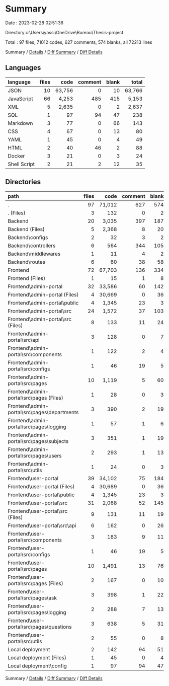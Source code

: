 # Summary

Date : 2023-02-28 02:51:36

Directory c:\\Users\\yassi\\OneDrive\\Bureau\\Thesis-project

Total : 97 files,  71012 codes, 627 comments, 574 blanks, all 72213 lines

Summary / [Details](details.md) / [Diff Summary](diff.md) / [Diff Details](diff-details.md)

## Languages
| language | files | code | comment | blank | total |
| :--- | ---: | ---: | ---: | ---: | ---: |
| JSON | 10 | 63,756 | 0 | 10 | 63,766 |
| JavaScript | 66 | 4,253 | 485 | 415 | 5,153 |
| XML | 5 | 2,635 | 0 | 2 | 2,637 |
| SQL | 1 | 97 | 94 | 47 | 238 |
| Markdown | 3 | 77 | 0 | 66 | 143 |
| CSS | 4 | 67 | 0 | 13 | 80 |
| YAML | 1 | 45 | 0 | 4 | 49 |
| HTML | 2 | 40 | 46 | 2 | 88 |
| Docker | 3 | 21 | 0 | 3 | 24 |
| Shell Script | 2 | 21 | 2 | 12 | 35 |

## Directories
| path | files | code | comment | blank | total |
| :--- | ---: | ---: | ---: | ---: | ---: |
| . | 97 | 71,012 | 627 | 574 | 72,213 |
| . (Files) | 3 | 132 | 0 | 2 | 134 |
| Backend | 20 | 3,035 | 397 | 187 | 3,619 |
| Backend (Files) | 5 | 2,368 | 8 | 20 | 2,396 |
| Backend\\configs | 2 | 32 | 3 | 2 | 37 |
| Backend\\controllers | 6 | 564 | 344 | 105 | 1,013 |
| Backend\\middlewares | 1 | 11 | 4 | 2 | 17 |
| Backend\\routes | 6 | 60 | 38 | 58 | 156 |
| Frontend | 72 | 67,703 | 136 | 334 | 68,173 |
| Frontend (Files) | 1 | 15 | 1 | 8 | 24 |
| Frontend\\admin-portal | 32 | 33,586 | 60 | 142 | 33,788 |
| Frontend\\admin-portal (Files) | 4 | 30,669 | 0 | 36 | 30,705 |
| Frontend\\admin-portal\\public | 4 | 1,345 | 23 | 3 | 1,371 |
| Frontend\\admin-portal\\src | 24 | 1,572 | 37 | 103 | 1,712 |
| Frontend\\admin-portal\\src (Files) | 8 | 133 | 11 | 24 | 168 |
| Frontend\\admin-portal\\src\\api | 3 | 128 | 0 | 7 | 135 |
| Frontend\\admin-portal\\src\\components | 1 | 122 | 2 | 4 | 128 |
| Frontend\\admin-portal\\src\\configs | 1 | 46 | 19 | 5 | 70 |
| Frontend\\admin-portal\\src\\pages | 10 | 1,119 | 5 | 60 | 1,184 |
| Frontend\\admin-portal\\src\\pages (Files) | 1 | 28 | 0 | 3 | 31 |
| Frontend\\admin-portal\\src\\pages\\departments | 3 | 390 | 2 | 19 | 411 |
| Frontend\\admin-portal\\src\\pages\\logging | 1 | 57 | 1 | 6 | 64 |
| Frontend\\admin-portal\\src\\pages\\subjects | 3 | 351 | 1 | 19 | 371 |
| Frontend\\admin-portal\\src\\pages\\users | 2 | 293 | 1 | 13 | 307 |
| Frontend\\admin-portal\\src\\utils | 1 | 24 | 0 | 3 | 27 |
| Frontend\\user-portal | 39 | 34,102 | 75 | 184 | 34,361 |
| Frontend\\user-portal (Files) | 4 | 30,689 | 0 | 36 | 30,725 |
| Frontend\\user-portal\\public | 4 | 1,345 | 23 | 3 | 1,371 |
| Frontend\\user-portal\\src | 31 | 2,068 | 52 | 145 | 2,265 |
| Frontend\\user-portal\\src (Files) | 9 | 131 | 11 | 19 | 161 |
| Frontend\\user-portal\\src\\api | 6 | 162 | 0 | 26 | 188 |
| Frontend\\user-portal\\src\\components | 3 | 183 | 9 | 11 | 203 |
| Frontend\\user-portal\\src\\configs | 1 | 46 | 19 | 5 | 70 |
| Frontend\\user-portal\\src\\pages | 10 | 1,491 | 13 | 76 | 1,580 |
| Frontend\\user-portal\\src\\pages (Files) | 2 | 167 | 0 | 10 | 177 |
| Frontend\\user-portal\\src\\pages\\ask | 3 | 398 | 1 | 22 | 421 |
| Frontend\\user-portal\\src\\pages\\logging | 2 | 288 | 7 | 13 | 308 |
| Frontend\\user-portal\\src\\pages\\questions | 3 | 638 | 5 | 31 | 674 |
| Frontend\\user-portal\\src\\utils | 2 | 55 | 0 | 8 | 63 |
| Local deployment | 2 | 142 | 94 | 51 | 287 |
| Local deployment (Files) | 1 | 45 | 0 | 4 | 49 |
| Local deployment\\config | 1 | 97 | 94 | 47 | 238 |

Summary / [Details](details.md) / [Diff Summary](diff.md) / [Diff Details](diff-details.md)